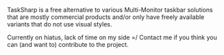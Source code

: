 TaskSharp is a free alternative to various Multi-Monitor taskbar solutions that are mostly commercial products and/or only have freely available variants that do not use visual styles.

Currently on hiatus, lack of time on my side =/
Contact me if you think you can (and want to) contribute to the project.